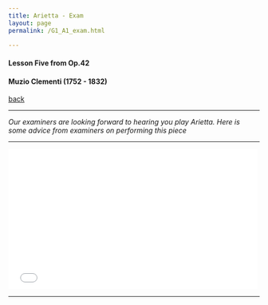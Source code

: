 ```yaml
---
title: Arietta - Exam
layout: page
permalink: /G1_A1_exam.html

---
```



#### Lesson Five from Op.42

#### Muzio Clementi (1752 - 1832)

[back](G1_A1_pathway2)

***

*Our examiners are looking forward to hearing you play Arietta. Here is some advice from examiners on performing this piece*



***

<iframe src="//player.vimeo.com/video/117915830?color=ff0179&amp;title=0&amp;portrait=0" width="500" height="281" frameborder="0" webkitallowfullscreen mozallowfullscreen allowfullscreen></iframe>

***


